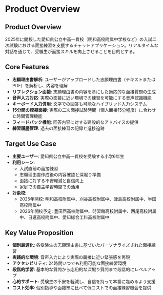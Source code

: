 # Product Overview

## Product Overview
2025年に開校した愛知県公立中高一貫校（明和高校附属中学校など）の入試二次試験における面接練習を支援するチャットアプリケーション。リアルタイムな対話を通じて、受験生が面接スキルを向上させることを目的とする。

## Core Features
- **志願理由書解析**: ユーザーがアップロードした志願理由書（テキストまたはPDF）を解析し、内容を理解
- **リフレクション面接**: 志願理由書の内容を基にした適応的な面接質問の生成
- **音声入力対応**: 実際の面接に近い環境での練習を可能にする音声認識機能
- **キーボード入力併用**: 文字での回答も可能なハイブリッド入力システム
- **15分間の模擬面接**: 実際の二次面接試験時間（個人面接15分程度）に合わせた時間管理機能
- **フィードバック機能**: 回答内容に対する建設的なアドバイスの提供
- **練習履歴管理**: 過去の面接練習の記録と進捗追跡

## Target Use Case
- **主要ユーザー**: 愛知県公立中高一貫校を受験する小学6年生
- **利用シーン**: 
  - 入試直前の面接練習
  - 志願理由書作成後の内容確認と深堀り準備
  - 面接に対する不安軽減と自信向上
  - 家庭での自主学習時間での活用
- **対象校**: 
  - 2025年開校: 明和高校附属中、刈谷高校附属中、津島高校附属中、半田高校附属中
  - 2026年開校予定: 豊田西高校附属中、時習館高校附属中、西尾高校附属中、日進高校附属中、愛知総合工科高校附属中

## Key Value Proposition
- **個別最適化**: 各受験生の志願理由書に基づいたパーソナライズされた面接練習
- **実践的な環境**: 音声入力により実際の面接に近い緊張感を再現
- **アクセシビリティ**: 24時間いつでも利用可能な面接練習環境
- **段階的学習**: 基本的な質問から応用的な深堀り質問まで段階的にレベルアップ
- **心的サポート**: 受験生の不安を軽減し、自信を持って本番に臨めるよう支援
- **コスト効率**: 個別指導や面接塾に比べて低コストでの面接練習機会を提供